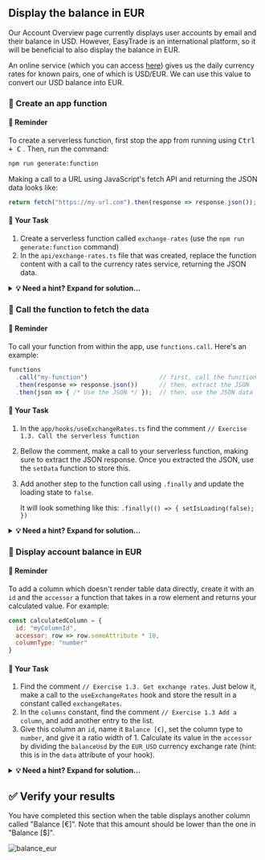 ## Display the balance in EUR

Our Account Overview page currently displays user accounts by email and their balance in USD. However, EasyTrade is an international platform, so it will be beneficial to also display the balance in EUR.

An online service (which you can access [here](https://dt-url.net/currencyrates)) gives us the daily currency rates for known pairs, one of which is USD/EUR. We can use this value to convert our USD balance into EUR.

### 📌 Create an app function

#### 📖 Reminder

To create a serverless function, first stop the app from running using <kbd>Ctrl + C</kbd> . Then, run the command:

```bash
npm run generate:function
```

Making a call to a URL using JavaScript's fetch API and returning the JSON data looks like:

```typescript
return fetch("https://my-url.com").then(response => response.json());
```

#### 📄 Your Task

1. Create a serverless function called `exchange-rates` (use the `npm run generate:function` command)
2. In the `api/exchange-rates.ts` file that was created, replace the function content with a call to the currency rates service, returning the JSON data.

<details>
  <summary>
    <strong>💡 Need a hint? Expand for solution...</strong>
  </summary>

```typescript
export default async function () {
  return fetch("https://dt-url.net/currencyrates").then(response => response.json());
}
```

</details>

### 📌 Call the function to fetch the data

#### 📖 Reminder

To call your function from within the app, use `functions.call`. Here's an example:

```typescript
functions
  .call("my-function")                    // first, call the function
  .then(response => response.json())      // then, extract the JSON
  .then(json => { /* Use the JSON */ });  // then, use the JSON data
```

#### 📄 Your Task

1. In the `app/hooks/useExchangeRates.ts` find the comment `// Exercise 1.3. Call the serverless function`
2. Bellow the comment, make a call to your serverless function, making sure to extract the JSON response. Once you extracted the JSON, use the `setData` function to store this.
3. Add another step to the function call using `.finally` and update the loading state to `false`.

    It will look something like this: `.finally(() => { setIsLoading(false); })`

<details>
  <summary>
    <strong>💡 Need a hint? Expand for solution...</strong>
  </summary>

```typescript
useEffect(() => {
  setIsLoading(true);

  // Exercise 1.3 Call the serverless function
  functions
    .call("get-currency-rates")
    .then(response => response.json())
    .then(json => setData(json))
    .finally(() => setIsLoading(false));

}, []);
```

</details>
  
### 📌 Display account balance in EUR

#### 📖 Reminder

To add a column which doesn't render table data directly, create it with an `id` and the `accessor` a function that takes in a row element and returns your calculated value. For example:

```javascript
const calculatedColumn = {
  id: "myColumnId",
  accessor: row => row.someAttribute * 10,
  columnType: "number"
}
```

#### 📄 Your Task

1. Find the comment `// Exercise 1.3. Get exchange rates`. Just below it, make a call to the `useExchangeRates` hook and store the result in a constant called `exchangeRates`.
2. In the `columns` constant, find the comment `// Exercise 1.3 Add a column`, and add another entry to the list.
3. Give this column an `id`, name it `Balance [€]`, set the column type to `number`, and give it a ratio width of 1. Calculate its value in the `accessor` by dividing the `balanceUsd` by the `EUR_USD` currency exchange rate (hint: this is in the `data` attribute of your hook).

<details>
  <summary>
    <strong>💡 Need a hint? Expand for solution...</strong>
  </summary>

```typescript
// Exercise 1.3 Get exchange rates
const exchangeRates = useExchangeRates();

const columns: TableColumn[] = [
  {
    header: "Account",
    accessor: "account",
    ratioWidth: 3,
  },
  {
    header: "Balance [$]",
    accessor: "balanceUsd",
    columnType: "number",
    ratioWidth: 1,
  },
  // Exercise 1.3 Add a column
  {
    header: "Balance [€]",
    id: "balanceEur",
    columnType: "number",
    accessor: (row) => row.balanceUsd / exchangeRates.data.EUR_USD,
  },
];
```

</details>

## ✅ Verify your results

You have completed this section when the table displays another column called "Balance [€]". Note that this amount should be lower than the one in "Balance [$]".

![balance_eur](../../assets/images/13_balance_in_EUR.png)